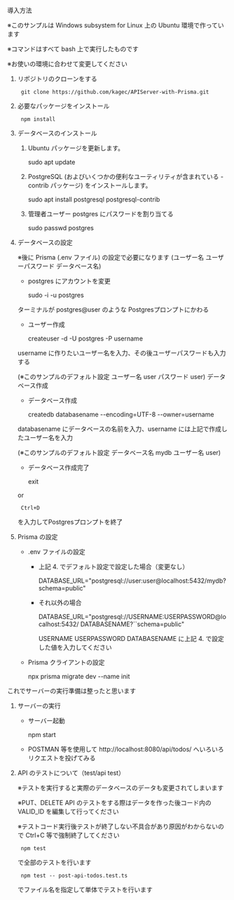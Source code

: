 
導入方法

※このサンプルは Windows subsystem for Linux 上の Ubuntu 環境で作っています

※コマンドはすべて bash 上で実行したものです

※お使いの環境に合わせて変更してください

1. リポジトリのクローンをする

		git clone https://github.com/kagec/APIServer-with-Prisma.git

1. 必要なパッケージをインストール

		npm install

1. データベースのインストール 

	1. Ubuntu パッケージを更新します。

		sudo apt update

	1. PostgreSQL (およびいくつかの便利なユーティリティが含まれている -contrib パッケージ) をインストールします。
		
		sudo apt install postgresql postgresql-contrib

	1. 管理者ユーザー postgres にパスワードを割り当てる

		sudo passwd postgres


1. データベースの設定

	※後に Prisma (.env ファイル) の設定で必要になります (ユーザー名 ユーザーパスワード データベース名)

	- postgres にアカウントを変更

		sudo -i -u postgres

	ターミナルが postgres@user のような Postgresプロンプトにかわる

	- ユーザー作成	

		createuser -d -U postgres -P username

	username に作りたいユーザー名を入力、その後ユーザーパスワードも入力する

	(※このサンプルのデフォルト設定 ユーザー名 user パスワード user)
	 データベース作成　

	- データベース作成

		createdb databasename --encoding=UTF-8 --owner=username

	databasename にデータベースの名前を入力、username には上記で作成したユーザー名を入力

	(※このサンプルのデフォルト設定 データベース名 mydb ユーザー名 user)

	- データベース作成完了
	
		exit 
	
	or 
	
		Ctrl+D
	
	を入力してPostgresプロンプトを終了

1. Prisma の設定

	- .env ファイルの設定
	
		- 上記 4. でデフォルト設定で設定した場合（変更なし）

			DATABASE_URL="postgresql://user:user@localhost:5432/mydb?schema=public"

		- それ以外の場合

			DATABASE_URL="postgresql://USERNAME:USERPASSWORD@localhost:5432/	DATABASENAME?``schema=public"

			USERNAME USERPASSWORD DATABASENAME に上記 4. で設定した値を入力してください

	- Prisma クライアントの設定 

		npx prisma migrate dev --name init


これでサーバーの実行準備は整ったと思います




1. サーバーの実行
	- サーバー起動

		npm start

	- POSTMAN 等を使用して http://localhost:8080/api/todos/ へいろいろリクエストを投げてみる




1. API のテストについて（test/api test）

	※テストを実行すると実際のデータベースのデータも変更されてしまいます

	※PUT、DELETE API のテストをする際はデータを作った後コード内の VALID_ID を編集して行ってください

	※テストコード実行後テストが終了しない不具合があり原因がわからないので Ctrl+C 等で強制終了してください

		npm test

	で全部のテストを行います

		npm test -- post-api-todos.test.ts

	でファイル名を指定して単体でテストを行います

	